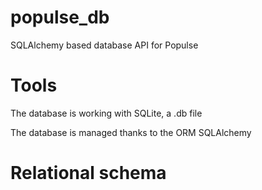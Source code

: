 # populse_db
SQLAlchemy based database API for Populse

# Tools

The database is working with SQLite, a .db file

The database is managed thanks to the ORM SQLAlchemy

# Relational schema
